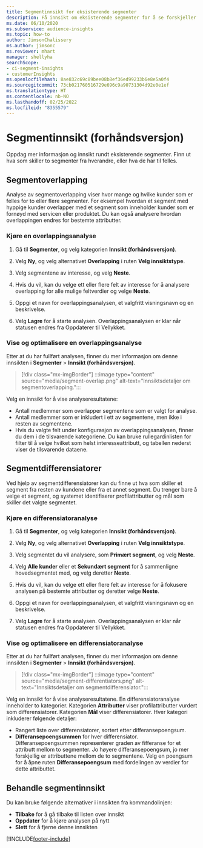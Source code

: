 ```yaml
---
title: Segmentinnsikt for eksisterende segmenter
description: Få innsikt om eksisterende segmenter for å se forskjeller og felles trekk.
ms.date: 06/10/2020
ms.subservice: audience-insights
ms.topic: how-to
author: JimsonChalissery
ms.author: jimsonc
ms.reviewer: mhart
manager: shellyha
searchScope:
- ci-segment-insights
- customerInsights
ms.openlocfilehash: 8ae832c69c89bee08b8ef36ed99233b6e8e5a0f4
ms.sourcegitcommit: 73cb021760516729e696c9a90731304d92e0e1ef
ms.translationtype: HT
ms.contentlocale: nb-NO
ms.lasthandoff: 02/25/2022
ms.locfileid: "8355579"
---
```

# <a name="segment-insights-preview"></a>Segmentinnsikt (forhåndsversjon)

Oppdag mer informasjon og innsikt rundt eksisterende segmenter. Finn ut hva som skiller to segmenter fra hverandre, eller hva de har til felles.

## <a name="segment-overlap"></a>Segmentoverlapping

Analyse av segmentoverlapping viser hvor mange og hvilke kunder som er felles for to eller flere segmenter. For eksempel hvordan et segment med hyppige kunder overlapper med et segment som inneholder kunder som er fornøyd med servicen eller produktet.
Du kan også analysere hvordan overlappingen endres for bestemte attributter.

### <a name="run-an-overlap-analysis"></a>Kjøre en overlappingsanalyse

1. Gå til **Segmenter**, og velg kategorien **Innsikt (forhåndsversjon)**.

1. Velg **Ny**, og velg alternativet **Overlapping** i ruten **Velg innsiktstype**.

1. Velg segmentene av interesse, og velg **Neste**.

1. Hvis du vil, kan du velge ett eller flere felt av interesse for å analysere overlapping for alle mulige feltverdier og velge **Neste**.

1. Oppgi et navn for overlappingsanalysen, et valgfritt visningsnavn og en beskrivelse.

1. Velg **Lagre** for å starte analysen. Overlappingsanalysen er klar når statusen endres fra Oppdaterer til Vellykket.

### <a name="view-and-optimize-an-overlap-analysis"></a>Vise og optimalisere en overlappingsanalyse

Etter at du har fullført analysen, finner du mer informasjon om denne innsikten i **Segmenter** > **Innsikt (forhåndsversjon)**.

> [!div class="mx-imgBorder"]
> :::image type="content" source="media/segment-overlap.png" alt-text="Innsiktsdetaljer om segmentoverlapping.":::

Velg en innsikt for å vise analyseresultatene:

- Antall medlemmer som overlapper segmentene som er valgt for analyse.
- Antall medlemmer som er inkludert i ett av segmentene, men ikke i resten av segmentene.
- Hvis du valgte felt under konfigurasjon av overlappingsanalysen, finner du dem i de tilsvarende kategoriene. Du kan bruke rullegardinlisten for filter til å velge hvilket som helst interesseattributt, og tabellen nederst viser de tilsvarende dataene.

## <a name="segment-differentiators"></a>Segmentdifferensiatorer

Ved hjelp av segmentdifferensiatorer kan du finne ut hva som skiller et segment fra resten av kundene eller fra et annet segment. Du trenger bare å velge et segment, og systemet identifiserer profilattributter og mål som skiller det valgte segmentet.

### <a name="run-a-differentiator-analysis"></a>Kjøre en differensiatoranalyse

1. Gå til **Segmenter**, og velg kategorien **Innsikt (forhåndsversjon)**.

1. Velg **Ny**, og velg alternativet **Overlapping** i ruten **Velg innsiktstype**.

1. Velg segmentet du vil analysere, som **Primært segment**, og velg **Neste**.

1. Velg **Alle kunder** eller et **Sekundært segment** for å sammenligne hovedsegmentet med, og velg deretter **Neste**.

1. Hvis du vil, kan du velge ett eller flere felt av interesse for å fokusere analysen på bestemte attributter og deretter velge **Neste**.

1. Oppgi et navn for overlappingsanalysen, et valgfritt visningsnavn og en beskrivelse.

1. Velg **Lagre** for å starte analysen. Overlappingsanalysen er klar når statusen endres fra Oppdaterer til Vellykket.

### <a name="view-and-optimize-a-differentiators-analysis"></a>Vise og optimalisere en differensiatoranalyse

Etter at du har fullført analysen, finner du mer informasjon om denne innsikten i **Segmenter** > **Innsikt (forhåndsversjon)**.

> [!div class="mx-imgBorder"]
> :::image type="content" source="media/segment-differentiators.png" alt-text="Innsiktsdetaljer om segmentdifferensiator.":::

Velg en innsikt for å vise analyseresultatene. En differensiatoranalyse inneholder to kategorier. Kategorien **Attributter** viser profilattributter vurdert som differensiatorer. Kategorien **Mål** viser differensiatorer. Hver kategori inkluderer følgende detaljer:

- Rangert liste over differensiatorer, sortert etter differansepoengsum.
- **Differansepoengsummen** for hver differensiator. Differansepoengsummen representerer graden av fifferanse for et attributt mellom to segmenter. Jo høyere differansepoengsum, jo mer forskjellig er attributtene mellom de to segmentene. Velg en poengsum for å åpne ruten **Differansepoengsum** med fordelingen av verdier for dette attributtet.

## <a name="manage-segment-insights"></a>Behandle segmentinnsikt

Du kan bruke følgende alternativer i innsikten fra kommandolinjen:

- **Tilbake** for å gå tilbake til listen over innsikt
- **Oppdater** for å kjøre analysen på nytt
- **Slett** for å fjerne denne innsikten


[!INCLUDE[footer-include](../includes/footer-banner.md)]
